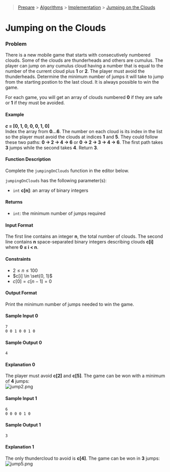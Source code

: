 > [Prepare](https://www.hackerrank.com/dashboard) > [Algorithms](https://www.hackerrank.com/domains/algorithms) > 
[Implementation](https://www.hackerrank.com/domains/algorithms/implementation) > [Jumping on the Clouds](https://www.hackerrank.com/challenges/jumping-on-the-clouds/problem)
# Jumping on the Clouds

### Problem
There is a new mobile game that starts with consecutively numbered clouds. Some of the clouds are thunderheads and others are cumulus. 
The player can jump on any cumulus cloud having a number that is equal to the number of the current cloud plus **1** or **2**.
The player must avoid the thunderheads. Determine the minimum number of jumps it will take to jump from the starting postion to the last cloud. 
It is always possible to win the game.

For each game, you will get an array of clouds numbered **0** if they are safe or **1** if they must be avoided.

#### Example
**_c_ = [0, 1, 0, 0, 0, 1, 0]**<br/>
Index the array from **0...6**. The number on each cloud is its index in the list so the player must avoid the clouds at indices **1** and **5**.
They could follow these two paths: **0 &rarr; 2 &rarr; 4 &rarr; 6** or **0 &rarr; 2 &rarr; 3 &rarr; 4 &rarr; 6**. 
The first path takes **3** jumps while the second takes **4**. Return **3**.

#### Function Description
Complete the `jumpingOnClouds` function in the editor below.

`jumpingOnClouds` has the following parameter(s):
- `int` **c[n]**: an array of binary integers

#### Returns
- `int`: the minimum number of jumps required

#### Input Format
The first line contains an integer **n**, the total number of clouds.
The second line contains **n** space-separated binary integers describing clouds **c[i]** where **0 &le; i &lt; n**.

#### Constraints
- $2 \leq n \leq 100$
- $c[i] \in \set{0, 1}$
- $c[0] = c[n-1] = 0$

#### Output Format
Print the minimum number of jumps needed to win the game.

#### Sample Input 0
```
7
0 0 1 0 0 1 0
```

#### Sample Output 0
```
4
```

#### Explanation 0
The player must avoid **c[2]** and **c[5]**. The game can be won with a minimum of **4** jumps: <br/>
![jump2.png](https://s3.amazonaws.com/hr-challenge-images/20832/1461134731-c258160d15-jump2.png)

#### Sample Input 1
```
6
0 0 0 0 1 0
```

#### Sample Output 1
```
3
```

#### Explanation 1
The only thundercloud to avoid is **c[4]**. The game can be won in **3** jumps: <br/>
![jump5.png](https://s3.amazonaws.com/hr-challenge-images/20832/1461136358-764298d363-jump5.png)
